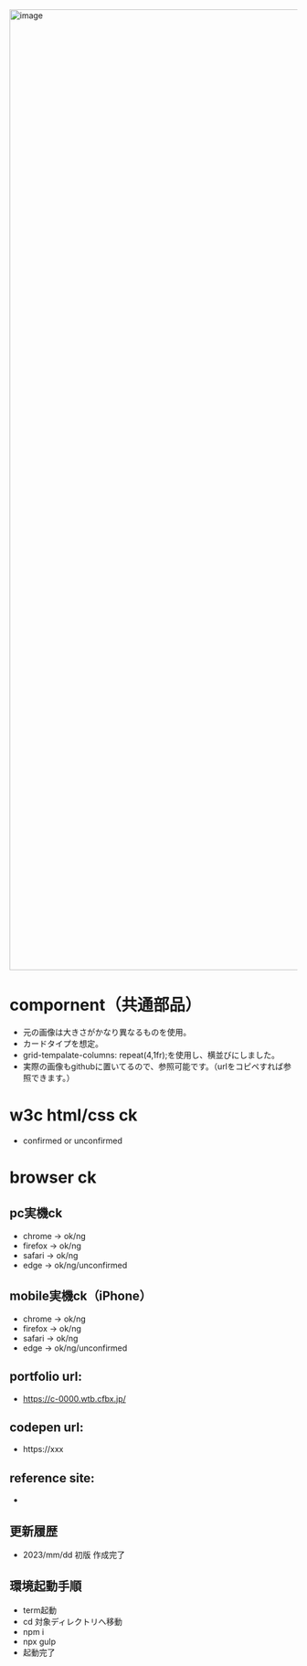 <img width="1682" alt="image" src="https://user-images.githubusercontent.com/99580997/231601968-82160335-264b-4c0d-a5f1-5ac776fa21a6.png">

# compornent（共通部品）
- 元の画像は大きさがかなり異なるものを使用。
- カードタイプを想定。
- grid-tempalate-columns: repeat(4,1fr);を使用し、横並びにしました。
- 実際の画像もgithubに置いてるので、参照可能です。（urlをコピペすれば参照できます。）

# w3c html/css ck
- confirmed or unconfirmed

# browser ck
## pc実機ck
- chrome → ok/ng
- firefox → ok/ng
- safari → ok/ng
- edge → ok/ng/unconfirmed
## mobile実機ck（iPhone）
- chrome → ok/ng
- firefox → ok/ng
- safari → ok/ng
- edge → ok/ng/unconfirmed

## portfolio url:

- https://c-0000.wtb.cfbx.jp/

## codepen url:
- https://xxx

## reference site:
- 

## 更新履歴

- 2023/mm/dd 初版 作成完了

## 環境起動手順
- term起動
- cd 対象ディレクトリへ移動
- npm i
- npx gulp
- 起動完了
